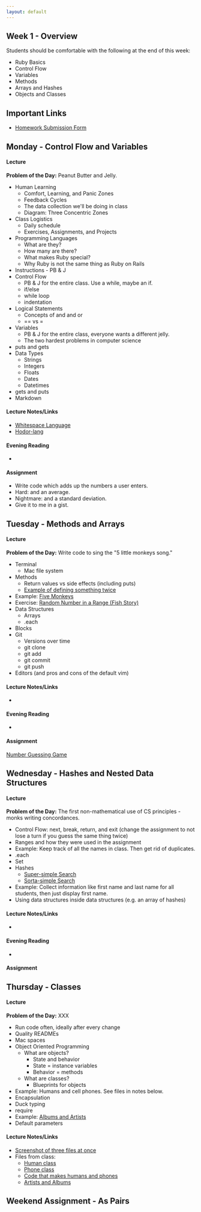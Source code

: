 ```yaml
---
layout: default
---
```


## Week 1 - Overview

Students should be comfortable with the following at the end of this week:

* Ruby Basics
* Control Flow
* Variables
* Methods
* Arrays and Hashes
* Objects and Classes


## Important Links

* [Homework Submission Form](http://goo.gl/forms/o9so3mi9Sd)


## Monday - Control Flow and Variables

#### Lecture

**Problem of the Day:** Peanut Butter and Jelly.

* Human Learning
  * Comfort, Learning, and Panic Zones
  * Feedback Cycles
  * The data collection we'll be doing in class
  * Diagram: Three Concentric Zones
* Class Logistics
  * Daily schedule
  * Exercises, Assignments, and Projects
* Programming Languages
  * What are they?
  * How many are there?
  * What makes Ruby special?
  * Why Ruby is not the same thing as Ruby on Rails
* Instructions - PB & J
* Control Flow
  * PB & J for the entire class.  Use a while, maybe an if.
  * if/else
  * while loop
  * indentation
* Logical Statements
  * Concepts of and and or
  * == vs =
* Variables
  * PB & J for the entire class, everyone wants a different jelly.
  * The two hardest problems in computer science
* puts and gets
* Data Types
  * Strings
  * Integers
  * Floats
  * Dates
  * Datetimes
* gets and puts
* Markdown

#### Lecture Notes/Links

* [Whitespace Language](http://en.wikipedia.org/wiki/Whitespace_%28programming_language%29#Sample_code)
* [Hodor-lang](http://www.hodor-lang.org/)

#### Evening Reading

*

#### Assignment

* Write code which adds up the numbers a user enters.
* Hard: and an average.
* Nightmare: and a standard deviation.
* Give it to me in a gist.

## Tuesday - Methods and Arrays

#### Lecture

**Problem of the Day:** Write code to sing the "5 little monkeys song."

* Terminal
  * Mac file system
* Methods
  * Return values vs side effects (including puts)
  * [Example of defining something twice](w1-4/double_def.rb)
* Example: [Five Monkeys](https://github.com/masonfmatthews/rails_assignments/tree/master/exercises/monkeys_jumping_on_the_bed)
* Exercise: [Random Number in a Range (Fish Story)](https://github.com/masonfmatthews/rails_assignments/tree/master/exercises/random_in_range)
* Data Structures
  * Arrays
  * .each
* Blocks
* Git
  * Versions over time
  * git clone
  * git add
  * git commit
  * git push
* Editors (and pros and cons of the default vim)

#### Lecture Notes/Links

*

#### Evening Reading

*

#### Assignment

[Number Guessing Game](https://github.com/tiyd-rails-2015-05/number_guessing)


## Wednesday - Hashes and Nested Data Structures

#### Lecture

**Problem of the Day:** The first non-mathematical use of CS principles - monks writing concordances.

* Control Flow: next, break, return, and exit (change the assignment to not lose a turn if you guess the same thing twice)
* Ranges and how they were used in the assignment
* Example: Keep track of all the names in class.  Then get rid of duplicates.
* .each
* Set
* Hashes
  * [Super-simple Search](https://github.com/masonfmatthews/rails_assignments/tree/master/exercises/super_simple_search)
  * [Sorta-simple Search](https://github.com/masonfmatthews/rails_assignments/tree/master/exercises/sorta_simple_search)
* Example: Collect information like first name and last name for all students, then just display first name.
* Using data structures inside data structures (e.g. an array of hashes)

#### Lecture Notes/Links

*

#### Evening Reading

*

#### Assignment



## Thursday - Classes

#### Lecture

**Problem of the Day:** XXX

* Run code often, ideally after every change
* Quality READMEs
* Mac spaces
* Object Oriented Programming
  * What are objects?
    * State and behavior
    * State = instance variables
    * Behavior = methods
  * What are classes?
    * Blueprints for objects
* Example: Humans and cell phones.  See files in notes below.
* Encapsulation
* Duck typing
* require
* Example: [Albums and Artists](https://github.com/masonfmatthews/rails_assignments/tree/master/exercises/albums_and_artists)
* Default parameters

#### Lecture Notes/Links

* [Screenshot of three files at once](w1-3/screenshot.png)
* Files from class:
  * [Human class](w1-3/human.rb)
  * [Phone class](w1-3/phone.rb)
  * [Code that makes humans and phones](w1-3/w1wb.rb)
  * [Artists and Albums](w1-3/artists_and_albums.rb)


## Weekend Assignment - As Pairs
